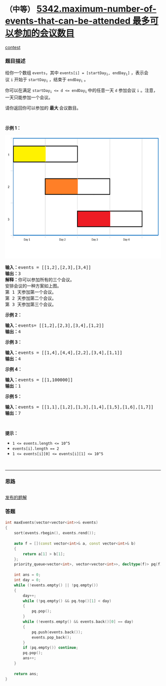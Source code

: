 # `（中等）` [5342.maximum-number-of-events-that-can-be-attended 最多可以参加的会议数目](https://leetcode-cn.com/problems/maximum-number-of-events-that-can-be-attended/)

[contest](https://leetcode-cn.com/contest/weekly-contest-176/problems/maximum-number-of-events-that-can-be-attended/)

### 题目描述
<p>给你一个数组&nbsp;<code>events</code>，其中&nbsp;<code>events[i] = [startDay<sub>i</sub>, endDay<sub>i</sub>]</code>&nbsp;，表示会议&nbsp;<code>i</code>&nbsp;开始于&nbsp;<code>startDay<sub>i</sub></code>&nbsp;，结束于&nbsp;<code>endDay<sub>i</sub></code>&nbsp;。</p>
<p>你可以在满足&nbsp;<code>startDay<sub>i</sub>&nbsp;&lt;= d &lt;= endDay<sub>i</sub></code><sub>&nbsp;</sub>中的任意一天&nbsp;<code>d</code>&nbsp;参加会议&nbsp;<code>i</code>&nbsp;。注意，一天只能参加一个会议。</p>
<p>请你返回你可以参加的&nbsp;<strong>最大&nbsp;</strong>会议数目。</p>
<p>&nbsp;</p>
<p><strong>示例 1：</strong></p>
<p><img alt="" src="./e1.png" style="height: 400px; width: 600px;"></p>
<pre><strong>输入：</strong>events = [[1,2],[2,3],[3,4]]
<strong>输出：</strong>3
<strong>解释：</strong>你可以参加所有的三个会议。
安排会议的一种方案如上图。
第 1 天参加第一个会议。
第 2 天参加第二个会议。
第 3 天参加第三个会议。
</pre>

<p><strong>示例 2：</strong></p>
<pre><strong>输入：</strong>events= [[1,2],[2,3],[3,4],[1,2]]
<strong>输出：</strong>4
</pre>

<p><strong>示例 3：</strong></p>
<pre><strong>输入：</strong>events = [[1,4],[4,4],[2,2],[3,4],[1,1]]
<strong>输出：</strong>4
</pre>

<p><strong>示例 4：</strong></p>
<pre><strong>输入：</strong>events = [[1,100000]]
<strong>输出：</strong>1
</pre>

<p><strong>示例 5：</strong></p>
<pre><strong>输入：</strong>events = [[1,1],[1,2],[1,3],[1,4],[1,5],[1,6],[1,7]]
<strong>输出：</strong>7
</pre>

<p>&nbsp;</p>
<p><strong>提示：</strong></p>
<ul>
	<li><code>1 &lt;= events.length &lt;= 10^5</code></li>
	<li><code>events[i].length == 2</code></li>
	<li><code>1 &lt;= events[i][0] &lt;= events[i][1] &lt;= 10^5</code></li>
</ul>

​            

---
### 思路
```

```

[发布的题解](https://leetcode-cn.com/problems/maximum-number-of-events-that-can-be-attended/solution/5342-by-ikaruga/)

### 答题
``` C++
int maxEvents(vector<vector<int>>& events) 
{
    sort(events.rbegin(), events.rend());

    auto f = [](const vector<int>& a, const vector<int>& b)
    {
        return a[1] > b[1];
    };
    priority_queue<vector<int>, vector<vector<int>>, decltype(f)> pq(f);

    int ans = 0;
    int day = 0;
    while (!events.empty() || !pq.empty())
    {
        day++;
        while (!pq.empty() && pq.top()[1] < day)
        {
            pq.pop();
        }
        while (!events.empty() && events.back()[0] == day)
        {
            pq.push(events.back());
            events.pop_back();
        }
        if (pq.empty()) continue;
        pq.pop();
        ans++;
    }

    return ans;
}
```




